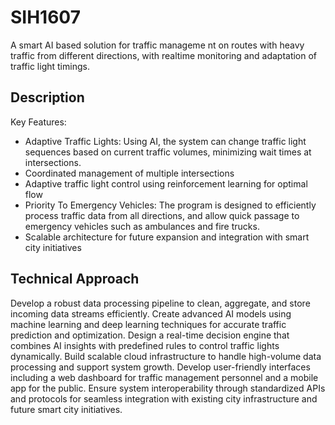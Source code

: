 # SIH1607
A smart AI based solution for traffic manageme nt on routes with heavy traffic from different directions, with realtime monitoring and adaptation of traffic light timings.

## Description
Key Features:
- Adaptive Traffic Lights: Using AI, the system can change traffic light sequences based on current traffic volumes, minimizing wait times at intersections.
- Coordinated management of multiple intersections
- Adaptive traffic light control using reinforcement learning for optimal flow
- Priority To Emergency Vehicles: The program is designed to efficiently process traffic data from all directions, and allow quick passage to emergency vehicles such as ambulances and fire trucks.
- Scalable architecture for future expansion and integration with smart city initiatives

## Technical Approach
Develop a robust data processing pipeline to clean, aggregate, and store incoming data streams efficiently.
Create advanced AI models using machine learning and deep learning techniques for accurate traffic prediction and optimization.
Design a real-time decision engine that combines AI insights with predefined rules to control traffic lights dynamically.
Build scalable cloud infrastructure to handle high-volume data processing and support system growth.
Develop user-friendly interfaces including a web dashboard for traffic management personnel and a mobile app for the public.
Ensure system interoperability through standardized APIs and protocols for seamless integration with existing city infrastructure and future smart city initiatives.
